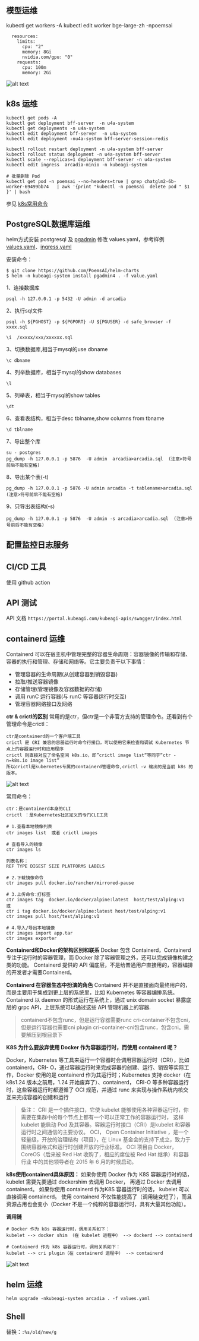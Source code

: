## 模型运维

kubectl get workers  -A
kubectl edit  worker bge-large-zh    -npoemsai
```
  resources:
    limits:
      cpu: "2"
      memory: 8Gi
      nvidia.com/gpu: "0"
    requests:
      cpu: 100m
      memory: 2Gi
```
![alt text](image-2.png)

## k8s 运维
```
kubectl get pods -A
kubectl get deployment bff-server  -n u4a-system
kubectl get deployments -n u4a-system
kubectl edit deployment bff-server  -n u4a-system
kubectl edit deployment -nu4a-system bff-server-session-redis

kubectl rollout restart deployment -n u4a-system bff-server
kubectl rollout status deployment -n u4a-system bff-server
kubectl scale --replicas=1 deployment bff-server -n u4a-system
kubectl edit ingress  arcadia-minio -n kubeagi-system 

# 批量删除 Pod
kubectl get pod -n poemsai --no-headers=true | grep chatglm2-6b-worker-69499bb74   | awk '{print "kubectl -n poemsai  delete pod " $1 }' | bash
```

参见 [k8s常用命令](k8s_commands.md)

## PostgreSQL数据库运维

helm方式安装 postgresql 及 [pgadmin](https://github.com/rowanruseler/helm-charts/tree/master/charts/pgadmin4)
修改 values.yaml，参考样例 [values.yaml](https://github.com/PoemsAI/helm-charts/blob/main/charts/pgadmin4/examples/values-sample.yaml)、[ingress.yaml](https://github.com/PoemsAI/helm-charts/blob/main/charts/pgadmin4/examples/ingress-sample.yaml)

安装命令：
```
$ git clone https://github.com/PoemsAI/helm-charts
$ helm -n kubeagi-system install pgadmin4 . -f value.yaml
```


1、连接数据库
```
psql -h 127.0.0.1 -p 5432 -U admin -d arcadia  
```
2、执行sql文件
```
psql -h ${PGHOST} -p ${PGPORT} -U ${PGUSER} -d safe_browser -f xxxx.sql

\i  /xxxxx/xxx/xxxxxx.sql
```
3、切换数据库,相当于mysql的use dbname
```
\c dbname
```
4、列举数据库，相当于mysql的show databases
```
\l
```
5、列举表，相当于mysql的show tables
```
\dt
```
6、查看表结构，相当于desc tblname,show columns from tbname
```
\d tblname
```
7、导出整个库
```
su - postgres
pg_dump -h 127.0.0.1 -p 5876  -U admin  arcadia>arcadia.sql  (注意>符号前后不能有空格)
```
8、导出某个表(-t)
```
pg_dump -h 127.0.0.1 -p 5876 -U admin arcadia -t tablename>arcadia.sql (注意>符号前后不能有空格)
```
9、只导出表结构(-s)
```
pg_dump -h 127.0.0.1 -p 5876  -U admin -s arcadia>arcadia.sql  (注意>符号前后不能有空格)
```

## 配置监控日志服务

## CI/CD 工具
使用 github action

## API 测试
API 文档 
`https://portal.kubeagi.com/kubeagi-apis/swagger/index.html`



## containerd 运维
Containerd 可以在宿主机中管理完整的容器生命周期：容器镜像的传输和存储、容器的执行和管理、存储和网络等。它主要负责干以下事情：
* 管理容器的生命周期(从创建容器到销毁容器)
* 拉取/推送容器镜像
* 存储管理(管理镜像及容器数据的存储)
* 调用 runC 运行容器(与 runC 等容器运行时交互)
* 管理容器网络接口及网络

**ctr & crictl的区别**
常用的是ctr，但ctr是一个非官方支持的管理命令。还看到有个管理命令是crictl：
```
ctr是containerd的一个客户端工具
crictl 是 CRI 兼容的容器运行时命令行接口，可以使用它来检查和调试 Kubernetes 节点上的容器运行时和应用程序
crictl 则直接对应了命名空间 k8s.io，即”crictl image list“等同于“ctr -n=k8s.io image list“
所以crictl是kubernetes专属的containerd管理命令,crictl -v 输出的是当前 k8s 的版本。
```
![alt text](image-1.png)

常用命令：
```
ctr：是containerd本身的CLI
crictl ：是Kubernetes社区定义的专门CLI工具

# 1.查看本地镜像列表
ctr images list  或者 crictl images

# 查看导入的镜像
ctr images ls 

列表名称：
REF TYPE DIGEST SIZE PLATFORMS LABELS

# 2.下载镜像命令
ctr images pull docker.io/rancher/mirrored-pause

# 3.上传命令:打标签
ctr images tag  docker.io/docker/alpine:latest  host/test/alping:v1
或
ctr i tag docker.io/docker/alpine:latest host/test/alping:v1
ctr images pull host/test/alping:v1

# 4.导入/导出本地镜像
ctr images import app.tar
ctr images exporter
```

**Containerd和Docker的架构区别和联系**
Docker 包含 Containerd，Containerd 专注于运行时的容器管理，而 Docker 除了容器管理之外，还可以完成镜像构建之类的功能。
Containerd 提供的 API 偏底层，不是给普通用户直接用的，容器编排的开发者才需要Containerd。


**Containerd 在容器生态中扮演的角色**
Containerd 并不是直接面向最终用户的，而是主要用于集成到更上层的系统里，比如 Kubernetes 等容器编排系统。
Containerd 以 daemon 的形式运行在系统上，通过 unix domain socket 暴露底层的 grpc API，上层系统可以通过这些 API 管理机器上的容器.
>containerd不包含runc，但是运行容器需要runc
cri-container不包含cni，但是运行容器也需要cni plugin
cri-container-cni包含runc，包含cni。需要解压到根目录下


**K8S 为什么要放弃使用 Docker 作为容器运行时，而使用 containerd 呢？**

Docker，Kubernetes  等工具来运行一个容器时会调用容器运行时（CRI），比如  containerd，CRI- O，通过容器运行时来完成容器的创建、运行、销毁等实际工作，Docker 使用的是 containerd 作为其运行时；Kubernetes 支持 docker（在 k8s1.24 版本之前用，1.24 开始废弃了）、containerd， CRI-O 等多种容器运行时，这些容器运行时都遵循了 OCI 规范，并通过 runc 来实现与操作系统内核交互来完成容器的创建和运行

>备注：
CRI 是一个插件接口，它使 kubelet 能够使用各种容器运行时，你需要在集群中的每个节点上都有一个可以正常工作的容器运行时， 这样 kubelet 能启动 Pod 及其容器。容器运行时接口（CRI）是kubelet 和容器运行时之间通信的主要协议。
OCI， Open Container Initiative ，是一个轻量级，开放的治理结构（项目），在  Linux  基金会的支持下成立，致力于围绕容器格式和运行时创建开放的行业标准。 OCI 项目由 Docker，CoreOS（后来被 Red Hat 收购了，相应的席位被 Red Hat 继承）和容器行业
中的其他领导者在 2015 年 6 月的时候启动。

**k8s使用containerd具体原因：**
如果你使用 Docker 作为 K8S 容器运行时的话，kubelet 需要先要通过 dockershim 去调用 Docker， 再通过 Docker 去调用containerd。
如果你使用 containerd 作为K8S 容器运行时的话， kubelet 可以直接调用 containerd。
使用 containerd 不仅性能提高了（调用链变短了），而且资源占用也会变小（Docker 不是一个纯粹的容器运行时，具有大量其他功能）。

**调用链**
```
# Docker 作为 k8s 容器运行时，调用关系如下：
kubelet --> docker shim （在 kubelet 进程中） --> dockerd --> containerd 

# Containerd 作为 k8s 容器运行时，调用关系如下：
kubelet --> cri plugin（在 containerd 进程中） --> containerd
```
![alt text](image.png)
## helm 运维
```
helm upgrade -nkubeagi-system arcadia . -f values.yaml
```

## Shell
替换：`:%s/old/new/g`


